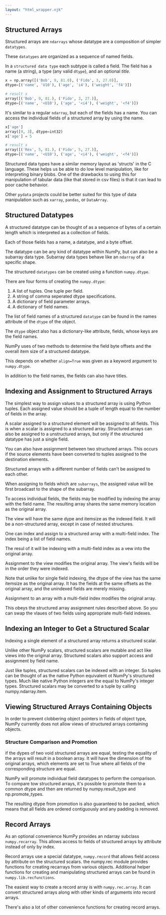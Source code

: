 ```yaml
---
layout: "html_wrapper.njk"
---
```

## Structured Arrays

Structured arrays are `ndarrays` whose datatype are a composition of simpler `datatypes`.

These `datatypes` are organized as a sequence of named fields.

In a `structured data type` each subtype is called a field. The field has a name (a string), a type (any valid `dtype`), and an optional _title_.

```python
x = np.array([('Bob', 9, 81.0), ('Fido', 3, 27.0)],
dtype=[('name', 'U10'), ('age', 'i4'), ('weight', 'f4')])

# result x
array([('Bob', 9, 81.), ('Fido', 3, 27.)],
dtype=[('name', '<U10'), ('age', '<i4'), ('weight', '<f4')])
```

It's similar to a regular `ndarray`, but each of the fields has a name. You can access the individual fields of a structured array by using the name.

```python
x['age']
array([9, 3], dtype=int32)
x['age'] = 5

# result x
array([('Rex', 5, 81.), ('Fido', 5, 27.)],
dtype=[('name', '<U10'), ('age', '<i4'), ('weight', '<f4')])
```

Structured data types have a similar memory layout as 'structs' in the C language. These helps us be able to do low level manipulation, like for interpreting binary blobs. One of the drawbacks to using this for manipulation of tabular data (like that stored in csv files) is that it can lead to poor cache behavior.

Other `pydata` projects could be better suited for this type of data manipulation such as `xarray`, `pandas`, or `DataArray`.

## Structured Datatypes

A structured datatype can be thought of as a sequence of bytes of a certain length which is interpreted as a collection of fields.

Each of those fields has a name, a datatype, and a byte offset.

The datatype can be any kind of datatype within NumPy, but can also be a subarray data type. Subarray data types behave like an `ndarray` of a specific shape.

The structured `datatypes` can be created using a function `numpy.dtype`.

There are four forms of creating the `numpy.dtype`:

1. A list of tuples. One tuple per field.
2. A string of comma seperated dtype specifications.
3. A dictionary of field parameter arrays.
4. A dictionary of field names.

The list of field names of a structured `datatype` can be found in the names attribute of the `dtype` of the object.

The `dtype` object also has a dictionary-like attribute, fields, whose keys are the field names.

NumPy uses of two methods to determine the field byte offsets and the overall item size of a structured datatype.

This depends on whether `align=True` was given as a keyword argument to `numpy.dtype`.

In addition to the field names, the fields can also have titles.

## Indexing and Assignment to Structured Arrays

The simplest way to assign values to a structured array is using Python tuples. Each assigned value should be a tuple of length equal to the number of fields in the array.

A scalar assigned to a structured element will be assigned to all fields. This is when a scalar is assigned to a structured array. Structured arrays can also be assigned to a unstructured arrays, but only if the structured datatype has just a single field.

You can also have assignment between two structured arrays. This occurs if the source elements have been converted to tuples assigned to the destination elements.

Structured arrays with a different number of fields can't be assigned to each other.

When assigning to fields which are `subarrays`, the assigned value will be first broadcast to the shape of the subarray.

To access individual fields, the fields may be modified by indexing the array with the field name. The resulting array shares the same memory location as the original array.

The view will have the same dype and itemsize as the indexed field. It will be a non-structured array, except in case of nested structures.

One can index and assign to a structured array with a multi-field index. The index being a list of field names.

The resul of it will be indexing with a multi-field index as a vew  into the original array.

Assignment to the view modifies the original array. The view's fields will be in the order they were indexed.

Note that unlike for single field indexing, the dtype of the view has the same itemsize as the original array. It has the fields at the same offsets as the original array, and the unindexed fields are merely missing.

Assignment to an array with a multi-field index modifies the original array.

This obeys the structured array assignment rules described above. So you can swap the vlaues of two fields using appropriate multi-field indexes.

## Indexing an Integer to Get a Structured Scalar

Indexing a single element of a structured array returns a structured scalar.

Unlike other NumPy scalars, structured scalars are mutable and act like views into the original array. Structured scalars also support access and assignment by field name.

Just like tuples, structured scalars can be indexed with an integer. So tuples can be thought of as the native Python equivalent ot NumPy's structured types. Much like native Python integers are the equal to NumPy's integer types. Structured scalars may be converted to a tuple by calling numpy.ndarray.item.

## Viewing Structured Arrays Containing Objects

In order to prevent clobbering object pointers in fields of object type, NumPy currently does not allow views of structured arrays containing objects.

### Structure Comparison and Promotion

if the dypes of two void structured arrays are equal, testing the equality of the arrays will result in a boolean array. It will have the dimension of hte original arrays, which elements are set to True where all fields of the corresponding structure are equal.

NumPy will promote individual field datatypes to perform the comparison. To compare tow structured arrays, it's possible to promote them to a common dtype and then are returned by numpy.result_type and np.promote_types.

The resulting dtype from promotion is also guaranteed to be packed, which means that all fields are ordered contiguously and any padding is removed.

## Record Arrays

As an optional convenience NumPy provides an ndarray subclass `numpy.recarray`. This allows access to fields of structured arrays by attribute instead of only by index.

Record arrays use a special datatype, `numpy.record` that allows field access by attribute on the structured scalars. the numpy.rec module provides functions for creating recarrays from various objects. Additional helper functions for creating and manipulating structured arrays can be found in `numpy.lib.recfunctions`.

The easiest way to create a record array is with `numpy.rec.array`. It can convert structured arrays along with other kinds of arguments into record arrays.

There's also a lot of other convenience functions for creating record arrays. 





